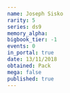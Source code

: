 ```yaml
---
name: Joseph Sisko
rarity: 5
series: ds9
memory_alpha:
bigbook_tier: -1
events: 0
in_portal: true
date: 13/11/2018
obtained: Pack
mega: false
published: true
---
```



